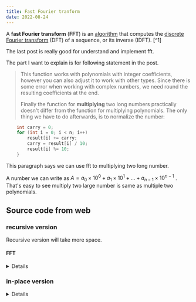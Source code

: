 ```yaml
---
title: Fast Fourier tranform
date: 2022-08-24
---
```


A **fast Fourier transform** (**FFT**) is an [algorithm](https://en.wikipedia.org/wiki/Algorithm) that computes the [discrete Fourier transform](https://en.wikipedia.org/wiki/Discrete_Fourier_transform) (DFT) of a sequence, or its inverse (IDFT). [^1]

The last post is really good for understand and implement fft. 

The part I want to explain is for following statement in the post.

> This function works with polynomials with integer coefficients, however you can also adjust it to work with other types. Since there is some error when working with complex numbers, we need round the resulting coefficients at the end.
>
> Finally the function for **multiplying** two long numbers practically doesn't differ from the function for multiplying polynomials. The only thing we have to do afterwards, is to normalize the number:

~~~ cpp
    int carry = 0;
    for (int i = 0; i < n; i++)
        result[i] += carry;
        carry = result[i] / 10;
        result[i] %= 10;
    }
~~~

This paragraph says we can use fft to multiplying two long number. 

A number we can write as $A = a_0 \times 10^0 + a_1 \times 10^1 + ... + a_{n-1} \times 10 ^{n-1}$ . That's easy to see multiply two large number is same as multiple two polynomials.

## Source code from web

### recursive version

Recursive version will take more space.

#### FFT

<details>
``` cpp
using cd = complex<double>;
const double PI = acos(-1);

void fft(vector<cd> & a, bool invert) {
    int n = a.size();
    if (n == 1)
        return;

    vector<cd> a0(n / 2), a1(n / 2);
    for (int i = 0; 2 * i < n; i++) {
        a0[i] = a[2*i];
        a1[i] = a[2*i+1];
    }
    fft(a0, invert);
    fft(a1, invert);
    
    double ang = 2 * PI / n * (invert ? -1 : 1);
    cd w(1), wn(cos(ang), sin(ang));
    for (int i = 0; 2 * i < n; i++) {
        a[i] = a0[i] + w * a1[i];
        a[i + n/2] = a0[i] - w * a1[i];
        if (invert) {
            a[i] /= 2;
            a[i + n/2] /= 2;
        }
        w *= wn;
    }
}
```
</details>

#### multiply two polynomials

<details>
``` cpp
vector<int> multiply(vector<int> const& a, vector<int> const& b) {
    vector<cd> fa(a.begin(), a.end()), fb(b.begin(), b.end());
    int n = 1;
    while (n < a.size() + b.size()) 
        n <<= 1;
    fa.resize(n);
    fb.resize(n);

    fft(fa, false);
    fft(fb, false);
    for (int i = 0; i < n; i++)
        fa[i] *= fb[i];
    fft(fa, true);
    
    vector<int> result(n);
    for (int i = 0; i < n; i++)
        result[i] = round(fa[i].real());
    return result;
}
```
</details>

### in-place version

<details> 
``` cpp
using cd = complex<double>;
const double PI = acos(-1);

void fft(vector<cd> & a, bool invert) {
    int n = a.size();

    for (int i = 1, j = 0; i < n; i++) {
        int bit = n >> 1;
        for (; j & bit; bit >>= 1)
            j ^= bit;
        j ^= bit;
    
        if (i < j)
            swap(a[i], a[j]);
    }
    
    for (int len = 2; len <= n; len <<= 1) {
        double ang = 2 * PI / len * (invert ? -1 : 1);
        cd wlen(cos(ang), sin(ang));
        for (int i = 0; i < n; i += len) {
            cd w(1);
            for (int j = 0; j < len / 2; j++) {
                cd u = a[i+j], v = a[i+j+len/2] * w;
                a[i+j] = u + v;
                a[i+j+len/2] = u - v;
                w *= wlen;
            }
        }
    }
    
    if (invert) {
        for (cd & x : a)
            x /= n;
    }
}
```
</details>


## Resources

​	https://zongpitt.com/posts/fourier-series/
​	https://zongpitt.com/posts/fourier-transform/
​	https://zongpitt.com/posts/discrete-fourier-transfrom/
​	https://en.wikipedia.org/wiki/Fast_Fourier_transform
​	https://en.wikipedia.org/wiki/Fourier_analysis
​	https://cp-algorithms.com/algebra/fft.html



[^1]: https://en.wikipedia.org/wiki/Fast_Fourier_transform
